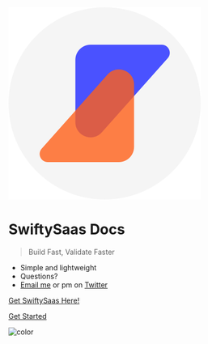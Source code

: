 ![logo](imgs/SwiftySaasLogoWhite.svg)

# SwiftySaas Docs

> Build Fast, Validate Faster

- Simple and lightweight
- Questions?
- [Email me](mailto:contact@swiftysaas.com) or pm on [Twitter](https://x.com/Iamdeuos)

[Get SwiftySaas Here!](https://swiftysaas.com/)

[Get Started](#swiftysaas-documentation)

![color](#4A52FF)
